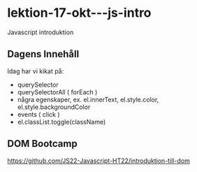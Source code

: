 # lektion-17-okt---js-intro

Javascript introduktion

## Dagens Innehåll

Idag har vi kikat på:

- querySelector
- querySelectorAll ( forEach )
- några egenskaper, ex. el.innerText, el.style.color, el.style.backgroundColor
- events ( click )
- el.classList.toggle(className)

## DOM Bootcamp

https://github.com/JS22-Javascript-HT22/introduktion-till-dom
